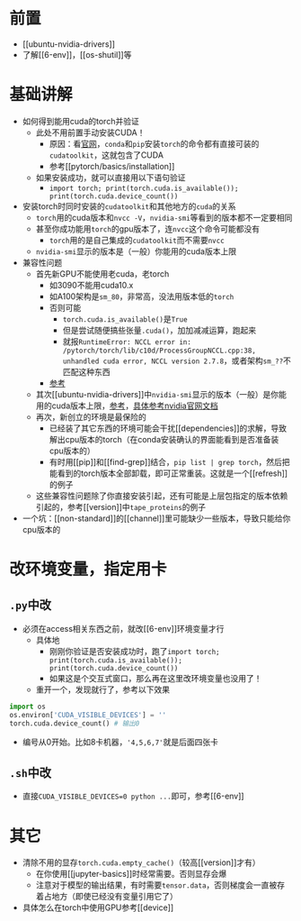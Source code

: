 # 前置
- [[ubuntu-nvidia-drivers]]
- 了解[[6-env]]，[[os-shutil]]等
# 基础讲解
- 如何得到能用cuda的torch并验证
  - 此处不用前置手动安装CUDA！
    - 原因：看[官网](https://pytorch.org/get-started/locally/)，`conda`和`pip`安装`torch`的命令都有直接可装的`cudatoolkit`，这就包含了CUDA
    - 参考[[pytorch/basics/installation]]
  - 如果安装成功，就可以直接用以下语句验证
    - `import torch; print(torch.cuda.is_available()); print(torch.cuda.device_count())`
- 安装torch时同时安装的`cudatoolkit`和其他地方的`cuda`的关系
  - `torch`用的cuda版本和`nvcc -V`，`nvidia-smi`等看到的版本都不一定要相同
  - 甚至你成功能用`torch`的gpu版本了，连`nvcc`这个命令可能都没有
    - `torch`用的是自己集成的`cudatoolkit`而不需要`nvcc`
  - `nvidia-smi`显示的版本是（一般）你能用的cuda版本上限
- 兼容性问题
  - 首先新GPU不能使用老cuda，老torch
    - 如3090不能用cuda10.x
    - 如A100架构是`sm_80`，非常高，没法用版本低的`torch`
    - 否则可能
      - `torch.cuda.is_available()`是`True`
      - 但是尝试随便搞些张量`.cuda()`，加加减减运算，跑起来
      - 就报`RuntimeError: NCCL error in: /pytorch/torch/lib/c10d/ProcessGroupNCCL.cpp:38, unhandled cuda error, NCCL version 2.7.8`，或者架构`sm_??`不匹配这种东西
    - [参考](https://www.jianshu.com/p/978bc51029fa)
  - 其次[[ubuntu-nvidia-drivers]]中`nvidia-smi`显示的版本（一般）是你能用的cuda版本上限，[参考](https://www.jianshu.com/p/eb5335708f2a)，[具体参考nvidia官网文档](https://docs.nvidia.com/deploy/cuda-compatibility/index.html#cuda-intro)
  - 再次，新创立的环境是最保险的
    - 已经装了其它东西的环境可能会干扰[[dependencies]]的求解，导致解出cpu版本的torch（在conda安装确认的界面能看到是否准备装cpu版本的）
    - 有时用[[pip]]和[[find-grep]]结合，`pip list | grep torch`，然后把能看到的torch版本全部卸载，即可正常重装。这就是一个[[refresh]]的例子
  - 这些兼容性问题除了你直接安装引起，还有可能是上层包指定的版本依赖引起的，参考[[version]]中`tape_proteins`的例子
- 一个坑：[[non-standard]]的[[channel]]里可能缺少一些版本，导致只能给你cpu版本的
# 改环境变量，指定用卡
## `.py`中改
- 必须在access相关东西之前，就改[[6-env]]环境变量才行
  - 具体地
    - 刚刚你验证是否安装成功时，跑了`import torch; print(torch.cuda.is_available()); print(torch.cuda.device_count())`
    - 如果这是个交互式窗口，那么再在这里改环境变量也没用了！
  - 重开一个，发现就行了，参考以下效果
```python
import os
os.environ['CUDA_VISIBLE_DEVICES'] = ''
torch.cuda.device_count() # 输出0
```
- 编号从0开始。比如8卡机器，`'4,5,6,7'`就是后面四张卡
## `.sh`中改
- 直接`CUDA_VISIBLE_DEVICES=0 python ...`即可，参考[[6-env]]
# 其它
- 清除不用的显存`torch.cuda.empty_cache()`（较高[[version]]才有）
  - 在你使用[[jupyter-basics]]时经常需要。否则显存会爆
  - 注意对于模型的输出结果，有时需要`tensor.data`，否则梯度会一直被存着占地方（即使已经没有变量引用它了）
- 具体怎么在torch中使用GPU参考[[device]]